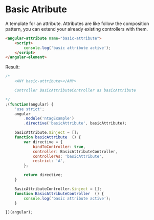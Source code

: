 Basic Atribute
==============

A template for an attribute.
Attributes are like follow the composition pattern, you can extend your already existing controllers with them.

```html
<angular-attribute name="basic-attribute">
    <script>
        console.log('basic attribute active');
    </script>
</angular-element>
```

Result:

```javascript
/*
	<ANY basic-attribute></ANY>

	Controller BasicAttributeController as basicAttribute

*/
;(function(angular) {
	'use strict';
	angular
		.module('ntagExample')
		.directive('basicAttribute', basicAttribute);

	basicAttribute.$inject = [];
	function basicAttribute  () {
		var directive = {
			bindToController: true,
			controller: BasicAttributeController,
			controllerAs: 'basicAttribute',
			restrict: 'A',
		};

		return directive;
	}

	BasicAttributeController.$inject = [];
	function BasicAttributeController  () {
        console.log('basic attribute active');
	}

})(angular);
```
